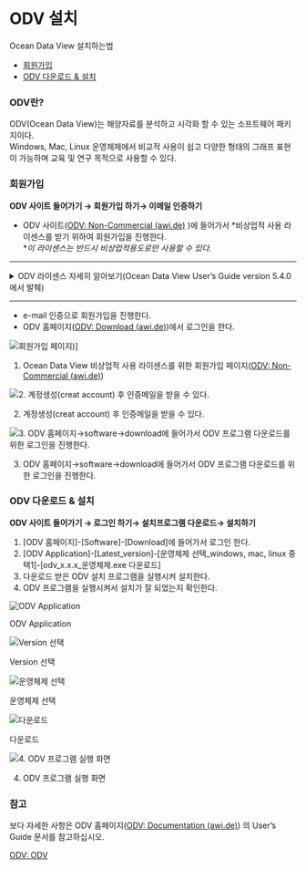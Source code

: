 # ODV 설치

<aside>
Ocean Data View 설치하는법<br>
    
-  [회원가입](ODV%20%E1%84%89%E1%85%B5%E1%84%8C%E1%85%A1%E1%86%A8%E1%84%92%E1%85%A1%E1%84%80%E1%85%B5%201b8f4f59ed3747859de3f5f7e4ba5a6f.md)
-  [ODV 다운로드 & 설치](ODV%20%E1%84%89%E1%85%B5%E1%84%8C%E1%85%A1%E1%86%A8%E1%84%92%E1%85%A1%E1%84%80%E1%85%B5%201b8f4f59ed3747859de3f5f7e4ba5a6f.md)

</aside>



### ODV란?

ODV(Ocean Data View)는 해양자료를 분석하고 시각화 할 수 있는 소프트웨어 패키지이다. <br>
Windows, Mac, Linux 운영체제에서 비교적 사용이 쉽고 다양한 형태의 그래프 표현이 가능하며 교육 및 연구 목적으로 사용할 수 있다.

### **회원가입**

**ODV 사이트 들어가기 → 회원가입 하기→ 이메일 인증하기**

- ODV 사이트([ODV: Non-Commercial (awi.de)](https://odv.awi.de/software/register/non-commercial/) )에 들어가서 *비상업적 사용 라이센스를 받기 위하여  회원가입을 진행한다.  
**이 라이센스는 반드시 비상업적용도로만 사용할 수 있다.* 
---
    
<details>
<summary>ODV 라이센스 자세히 알아보기(Ocean Data View User’s Guide version 5.4.0에서 발췌)</summary> 
<div markdown="1">  <br>
    
License Agreement
By downloading or using this Software, you agree to be bound by the following legal agreement between you and the Alfred-Wegener-Institute for Polar and Marine Research (AWI). If you do not agree to the terms of this Agreement, do not download or use the Software.
1. SCIENTIFIC USE AND TEACHING
    Ocean Data View can be used free of charge for non-commercial, non-military research and teaching purposes. If you use the software for your scientific work, please cite Ocean Data View in your publications as follows: *Schlitzer, Reiner, Ocean Data View, https://odv.awi.de, 2021*.
2. COMMERCIAL USE**
For the use of Ocean Data View or any of its components for commercial applications and products, a special, written software license is needed. Please contact the address below for further information.
3. MILITARY USE
AWI focusses its activities on civil purposes. Licenses for the Ocean Data View Software for military purposes will only be granted after case-by-case assessments of the requests. Please contact the address below for further information.
4. REDISTRIBUTION
Redistribution of the Ocean Data View software on CD-ROM, DVD, or other electronic media or the Internet is not permitted without the prior written consent of the AWI. Please contact the address below for further information.
5. WARRANTY DISCLAIMER
THE ODV SOFTWARE IS PROVIDED "AS IS" WITHOUT WARRANTY OF ANY KIND, EITHER EXPRESSED OR IMPLIED, INCLUDING, BUT NOT LIMITED TO, THE IMPLIED WARRANTIES OF MERCHANTABILITY AND FITNESS FOR A PARTICULAR PURPOSE.  THE ENTIRE RISK AS TO THE QUALITY AND PERFORMANCE OF THE SOFTWARE IS WITH YOU.  SHOULD THE SOFTWARE PROVE DEFECTIVE, YOU ASSUME THE COST OF ALL NECESSARY SERVICING, REPAIR OR CORRECTION.
IN NO EVENT WILL AWI, ITS CONTRIBUTORS OR ANY ODV COPYRIGHT HOLDER BE LIABLE TO YOU FOR DAMAGES, INCLUDING ANY DIRECT, INDIRECT, GENERAL, SPECIAL, EXEMPLARY, INCIDENTAL OR CONSEQUENTIAL DAMAGES HOWEVER CAUSED AND ON ANY THEORY OF LIABILITY ARISING OUT OF THE USE OR INABILITY TO USE THE SOFTWARE (INCLUDING BUT NOT LIMITED TO LOSS OF DATA OR DATA BEING RENDERED INACCURATE OR LOSSES SUSTAINED BY YOU OR THIRD PARTIES, A FAILURE OF THE SOFTWARE TO OPERATE WITH ANY OTHER SOFTWARE OR BUSINESS INTERRUPTION).
Alfred Wegener Institute, Am Handelshafen 12, 27570 Bremerhaven, Germany,
E-Mail: odv_license at awi.de
보다 자세한 내용은 ODV 홈페이지([ODV: Documentation (awi.de)](https://odv.awi.de/documentation/)) 의 User’s Guide 문서를 참고하십시오.
    
    </div>
    </details>
    
    ---
 
 
- e-mail 인증으로 회원가입을 진행한다.<br> 
- ODV 홈페이지([ODV: Download (awi.de)](https://odv.awi.de/software/download/))에서 로그인을 한다. 

![회원가입 페이지](https://odv.awi.de/software/register/non-commercial/))]

1. Ocean Data View 비상업적 사용 라이센스를 위한 회원가입 페이지([ODV: Non-Commercial (awi.de)](https://odv.awi.de/software/register/non-commercial/))

![2. 계정생성(creat account) 후 인증메일을 받을 수 있다. ](ODV%20%E1%84%89%E1%85%B5%E1%84%8C%E1%85%A1%E1%86%A8%E1%84%92%E1%85%A1%E1%84%80%E1%85%B5%201b8f4f59ed3747859de3f5f7e4ba5a6f/%EC%9D%B4%EB%A9%94%EC%9D%BC%EC%9D%B8%EC%A6%9D.png)

2. 계정생성(creat account) 후 인증메일을 받을 수 있다. 

![3. ODV 홈페이지→software→download에 들어가서 ODV 프로그램 다운로드를 위한 로그인을 진행한다.](ODV%20%E1%84%89%E1%85%B5%E1%84%8C%E1%85%A1%E1%86%A8%E1%84%92%E1%85%A1%E1%84%80%E1%85%B5%201b8f4f59ed3747859de3f5f7e4ba5a6f/%EB%A1%9C%EA%B7%B8%EC%9D%B8.jpeg)

3. ODV 홈페이지→software→download에 들어가서 ODV 프로그램 다운로드를 위한 로그인을 진행한다.

### ODV 다운로드 & 설치

**ODV 사이트 들어가기 → 로그인 하기→ 설치프로그램 다운로드→ 설치하기**

1. [ODV 홈페이지]-[Software]-[Download]에 들어가서 로그인 한다.
2. [ODV Application]-[Latest_version]-[운영체제 선택_windows, mac, linux 중 택1]-[odv_x.x.x_운영체제.exe 다운로드]
3. 다운로드 받은 ODV 설치 프로그램을 실행시켜 설치한다.
4. ODV 프로그램을 실행시켜서 설치가 잘 되었는지 확인한다.

![ODV Application](ODV%20%E1%84%89%E1%85%B5%E1%84%8C%E1%85%A1%E1%86%A8%E1%84%92%E1%85%A1%E1%84%80%E1%85%B5%201b8f4f59ed3747859de3f5f7e4ba5a6f/Untitled%201.png)

ODV Application

![Version 선택](ODV%20%E1%84%89%E1%85%B5%E1%84%8C%E1%85%A1%E1%86%A8%E1%84%92%E1%85%A1%E1%84%80%E1%85%B5%201b8f4f59ed3747859de3f5f7e4ba5a6f/Untitled%202.png)

Version 선택

![운영체제 선택](ODV%20%E1%84%89%E1%85%B5%E1%84%8C%E1%85%A1%E1%86%A8%E1%84%92%E1%85%A1%E1%84%80%E1%85%B5%201b8f4f59ed3747859de3f5f7e4ba5a6f/Untitled%203.png)

운영체제 선택

![다운로드](ODV%20%E1%84%89%E1%85%B5%E1%84%8C%E1%85%A1%E1%86%A8%E1%84%92%E1%85%A1%E1%84%80%E1%85%B5%201b8f4f59ed3747859de3f5f7e4ba5a6f/Untitled%204.png)

다운로드

![4. ODV 프로그램 실행 화면 ](ODV%20%E1%84%89%E1%85%B5%E1%84%8C%E1%85%A1%E1%86%A8%E1%84%92%E1%85%A1%E1%84%80%E1%85%B5%201b8f4f59ed3747859de3f5f7e4ba5a6f/ODV_%EC%8B%A4%ED%96%89_%EC%B2%AB_%ED%99%94%EB%A9%B4.png)

4. ODV 프로그램 실행 화면 

### 참고

 보다 자세한 사항은 ODV 홈페이지([ODV: Documentation (awi.de)](https://odv.awi.de/documentation/)) 의 User’s Guide 문서를 참고하십시오.

[ODV: ODV](https://odv.awi.de/)
